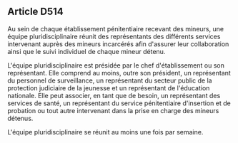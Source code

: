 Article D514
----
Au sein de chaque établissement pénitentiaire recevant des mineurs, une équipe
pluridisciplinaire réunit des représentants des différents services intervenant
auprès des mineurs incarcérés afin d'assurer leur collaboration ainsi que le
suivi individuel de chaque mineur détenu.

L'équipe pluridisciplinaire est présidée par le chef d'établissement ou son
représentant. Elle comprend au moins, outre son président, un représentant du
personnel de surveillance, un représentant du secteur public de la protection
judiciaire de la jeunesse et un représentant de l'éducation nationale. Elle peut
associer, en tant que de besoin, un représentant des services de santé, un
représentant du service pénitentiaire d'insertion et de probation ou tout autre
intervenant dans la prise en charge des mineurs détenus.

L'équipe pluridisciplinaire se réunit au moins une fois par semaine.
